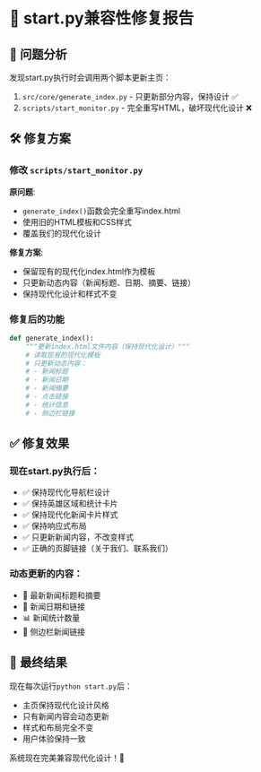 # 🔧 start.py兼容性修复报告

## 🎯 问题分析

发现start.py执行时会调用两个脚本更新主页：
1. `src/core/generate_index.py` - 只更新部分内容，保持设计 ✅
2. `scripts/start_monitor.py` - 完全重写HTML，破坏现代化设计 ❌

## 🛠️ 修复方案

### 修改 `scripts/start_monitor.py`

**原问题**:
- `generate_index()`函数会完全重写index.html
- 使用旧的HTML模板和CSS样式
- 覆盖我们的现代化设计

**修复方案**:
- 保留现有的现代化index.html作为模板
- 只更新动态内容（新闻标题、日期、摘要、链接）
- 保持现代化设计和样式不变

### 修复后的功能

```python
def generate_index():
    """更新index.html文件内容（保持现代化设计）"""
    # 读取现有的现代化模板
    # 只更新动态内容：
    # - 新闻标题
    # - 新闻日期  
    # - 新闻摘要
    # - 点击链接
    # - 统计信息
    # - 侧边栏链接
```

## ✅ 修复效果

### 现在start.py执行后：
- ✅ 保持现代化导航栏设计
- ✅ 保持英雄区域和统计卡片
- ✅ 保持现代化新闻卡片样式
- ✅ 保持响应式布局
- ✅ 只更新新闻内容，不改变样式
- ✅ 正确的页脚链接（关于我们、联系我们）

### 动态更新的内容：
- 📰 最新新闻标题和摘要
- 📅 新闻日期和链接
- 📊 新闻统计数量
- 🔗 侧边栏新闻链接

## 🎉 最终结果

现在每次运行`python start.py`后：
- 主页保持现代化设计风格
- 只有新闻内容会动态更新
- 样式和布局完全不变
- 用户体验保持一致

系统现在完美兼容现代化设计！🌟